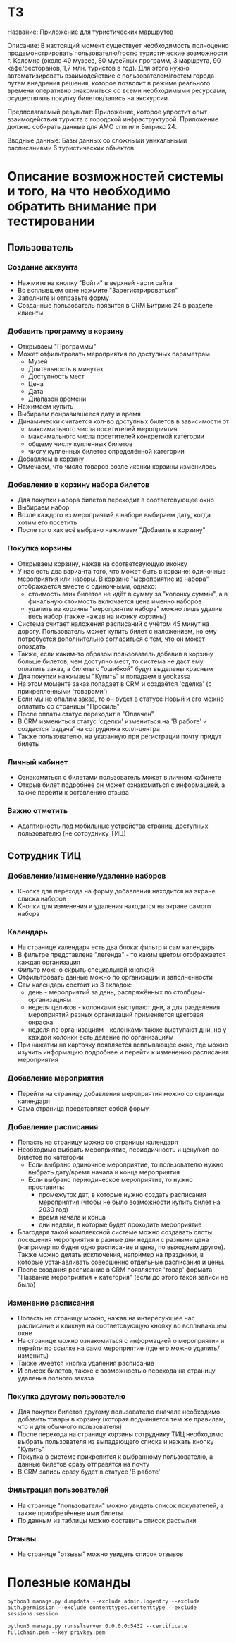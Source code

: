 # ТЗ

Название: Приложение для туристических маршрутов

Описание: В настоящий момент существует необходимость полноценно продемонстрировать пользователю/гостю туристические
возможности г. Коломна (около 40 музеев, 80 музейных программ, 3 маршрута, 90 кафе/ресторанов, 1,7 млн. туристов в год).
Для этого нужно автоматизировать взаимодействие с пользователем/гостем города путем внедрения решения, которое позволит
в режиме реального времени оперативно знакомиться со всеми необходимыми ресурсами, осуществлять покупку билетов/запись
на экскурсии.

Предполагаемый результат: Приложение, которое упростит опыт взаимодействия туриста с городской инфраструктурой.
Приложение должно собирать данные для AMO crm или Битрикс 24.

Вводные данные: Базы данных со сложными уникальными расписаниями 6 туристических объектов.

# Описание возможностей системы и того, на что необходимо обратить внимание при тестировании

## Пользователь

### Создание аккаунта

* Нажмите на кнопку "Войти" в верхней части сайта
* Во всплывшем окне нажмите "Зарегистрироваться"
* Заполните и отправьте форму
* Созданные пользователь появится в CRM Битрикс 24 в разделе клиенты

### Добавить программу в корзину

* Открываем "Программы"
* Может отфильтровать мероприятия по доступных параметрам
    * Музей
    * Длительность в минутах
    * Доступность мест
    * Цена
    * Дата
    * Диапазон времени
* Нажимаем купить
* Выбираем понравившееся дату и время
* Динамически считается кол-во доступных билетов в зависимости от
    * максимального числа посетителей мероприятия
    * максимального числа посетителей конкретной категории
    * общему числу купленных билетов
    * числу купленных билетов определённой категории
* Добавляем в корзину
* Отмечаем, что число товаров возле иконки корзины изменилось

### Добавление в корзину набора билетов

* Для покупки набора билетов переходит в соответсвующее окно
* Выбираем набор
* Возле каждого из мероприятий в наборе выбираем дату, когда хотим его посетить
* После того как всё выбрано нажимаем "Добавить в корзину"

### Покупка корзины

* Открываем корзину, нажав на соответсвующую иконку
* У нас есть два варианта того, что может быть в корзине: одиночные мероприятия или наборы. В корзине "мероприятие из
  набора" отображается вместе с одиночными, однако:
    * стоимость этих билетов не идёт в сумму за "колонку суммы", а в финальную стоимость включается цена именно наборов
    * удалить из корзины "мероприятие набора" можно лишь удалив весь набор (также нажав на иконку корзины)
* Система считает наложения расписаний с учётом 45 минут на дорогу. Пользователь может купить билет с наложением, но ему
  потребуется дополнительно согласиться с тем, что он может опоздать
* Также, если каким-то образом пользователь добавил в корзину больше билетов, чем доступно мест, то система не даст ему
  оплатить заказ, а билеты с "ошибкой" будут выделены красным
* Для покупки нажимаем "Купить" и попадаем в yookassa
* На этом моменте заказ попадает в CRM и создаётся 'сделка' (с прикрепленными 'товарами')
* Если мы не опалим заказ, то он будет в статусе Новый и его можно оплатить со страницы "Профиль"
* После оплаты статус переходит в "Оплачен"
* В CRM измениться статус 'сделки' измениться на 'В работе' и создастся 'задача' на сотрудника колл-центра
* Также пользователю, на указанную при регистрации почту придут билеты

### Личный кабинет

* Ознакомиться с билетами пользователь может в личном кабинете
* Открыв билет подробнее он может ознакомиться с информацией, а также перейти к оставлению отзыва

### Важно отметить

* Адаптивность под мобильные устройства страниц, доступных пользователю (не сотруднику ТИЦ)

## Сотрудник ТИЦ

### Добавление/изменение/удаление наборов

* Кнопка для перехода на форму добавления находится на экране списка наборов
* Кнопки для изменения и удаления находится на экране самого набора

### Календарь

* На странице календаря есть два блока: фильтр и сам календарь
* В фильтре представлена "легенда" - то каким цветом отображается каждая организация
* Фильтр можно скрыть специальной кнопкой
* Отфильтровать данные можно по организации и заполненности
* Сам календарь состоит из 3 вкладок:
    * день - мероприятий за день, распряжённых по столбцам-организациям
    * неделя целиков - колонками выступают дни, а для разделения мероприятий разных организаций применяется цветовая
      окраска
    * неделя по организациям - колонками также выступают дни, но у каждой колонки есть деление по организациям
* При нажатии на карточку появляется всплывающее окно, где можно изучить информацию подробнее и перейти к изменению
  расписания мероприятия

### Добавление мероприятия

* Перейти на страницу добавления мероприятия можно со страницы календаря
* Сама страница представляет собой форму

### Добавление расписания

* Попасть на страницу можно со страницы календаря
* Необходимо выбрать мероприятие, периодичность и цену/кол-во билетов по категории
    * Если выбрано одиночное мероприятие, то пользователю нужно выбрать дату/время начала и конца мероприятия
    * Если выбрано периодическое мероприятие, то нужно проставить:
        * промежуток дат, в которые нужно создать расписания мероприятия (чтобы не было возможности купить билет на 2030
          год)
        * время начала и конца
        * дни недели, в которые будет проходить мероприятие
* Благодаря такой комплексной системе можно создавать слоты посещения мероприятия в разные дни недели с разными цена
  (например по будня одно расписание и цена, по выходным другое). Также можно делать исключения, например на праздники,
  в которые устанавливать совершенно отдельные расписания и цены.
* После создания расписание в CRM появляется 'товар' формата "Название мероприятия + категория" (если до этого такой
  записи не было)

### Изменение расписания

* Попасть на страницу можно, нажав на интересующее нас расписание и кликнув на соответсвующую кнопку во всплывающем окне
* На странице можно ознакомиться с информацией о мероприятии и перейти по ссылке на само мероприятие (где его можно
  удалить/изменить)
* Также имеется кнопка удаления расписание
* И список билетов, также с возможностью перехода на страницу удаления полного заказа

### Покупка другому пользователю

* Для покупки билетов другому пользователю вначале необходимо добавить товары в корзину (которая подчиняется тем же
  правилам, что и для обычного пользователя)
* После перехода на страницу корзины сотруднику ТИЦ необходимо выбрать пользователя из выпадающего списка и нажать
  кнопку "Купить"
* Покупка в системе прикрепится к выбранному пользователю, а данные билетов сразу отправятся на почту
* В CRM запись сразу будет в статусе 'В работе'

### Фильтрация пользователей

* На странице "пользователи" можно увидеть список покупателей, а также приобретённые ими билеты
* По данным из таблицы можно составить список рассылки

### Отзывы

* На странице "отзывы" можно увидеть список отзывов

# Полезные команды

`python3 manage.py dumpdata --exclude admin.logentry --exclude auth.permission --exclude contenttypes.contenttype --exclude sessions.session`

`python3 manage.py runsslserver 0.0.0.0:5432 --certificate fullchain.pem --key privkey.pem`
